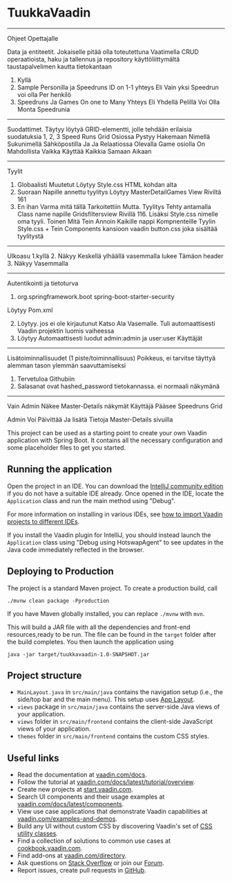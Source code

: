 # TuukkaVaadin
------------------------------------------------------------------------------------------------------------------------------------------------------------------------------------------------------------
Ohjeet Opettajalle


Data ja entiteetit. Jokaiselle pitää olla toteutettuna Vaatimella CRUD operaatioista, haku ja tallennus ja repository käyttöliittymältä taustapalvelimen kautta tietokantaan
1. Kyllä
2. Sample Personilla ja Speedruns ID on 1-1 yhteys Eli Vain yksi Speedrun voi olla Per henkilö
3. Speedruns Ja Games On one to Many Yhteys Eli Yhdellä Pelillä Voi Olla Monta Speedrunia

------------------------------------------------------------------------------------------------------------------------------------------------------------------------------------------------------------

Suodattimet. Täytyy löytyä GRID-elementti, jolle tehdään erilaisia suodatuksia
1, 2, 3 Speed Runs Grid Osiossa Pystyy Hakemaan Nimellä  Sukunimellä Sähköpostilla Ja Ja Relaatiossa Olevalla Game osiolla On Mahdollista Vaikka Käyttää Kaikkia Samaan Aikaan

------------------------------------------------------------------------------------------------------------------------------------------------------------------------------------------------------------

Tyylit
1. Globaalisti Muutetut Löytyy Style.css HTML kohdan alta
2. Suoraan Napille annettu tyylitys Löytyy MasterDetailGames View Riviltä 161
3. En ihan Varma mitä tällä Tarkoitettiin Mutta. Tyylitys Tehty antamalla Class name napille Gridsfiltersview Rivillä 116. Lisäksi Style.css nimelle oma tyyli.
   Toinen Mitä Tein Annoin Kaikille nappi Kompnenteille Tyylin Style.css + Tein Components kansioon vaadin button.css joka sisältää tyylitystä

------------------------------------------------------------------------------------------------------------------------------------------------------------------------------------------------------------

Ulkoasu
1.kyllä
2. Näkyy Keskellä ylhäällä vasemmalla lukee Tämäon header
3. Näkyy Vasemmalla

------------------------------------------------------------------------------------------------------------------------------------------------------------------------------------------------------------

Autentikointi ja tietoturva
1. <dependency>
            <groupId>org.springframework.boot</groupId>
            <artifactId>spring-boot-starter-security</artifactId>
        </dependency>
  Löytyy Pom.xml

2. Löytyy. jos ei ole kirjautunut Katso Ala Vasemalle. Tuli automaattisesti Vaadin projektin luomis vaiheessa
3. Löytyy Automaattisesti luodut admin:admin ja user:user Käyttäjät

------------------------------------------------------------------------------------------------------------------------------------------------------------------------------------------------------------

Lisätoiminnallisuudet (1 piste/toiminnallisuus) Poikkeus, ei tarvitse täyttyä alemman tason ylemmän saavuttamiseksi 
1. Tervetuloa Githubiin
2. Salasanat ovat hashed_password tietokannassa. ei normaali näkymänä


----------------------------------------------------------------------------------------------------------------------------------------------------------------------------------------------------------


Vain Admin Näkee Master-Details näkymät
Käyttäjä Pääsee Speedruns Grid

Admin Voi Päivittää Ja lisätä Tietoja Master-Details sivuilla






































  

This project can be used as a starting point to create your own Vaadin application with Spring Boot.
It contains all the necessary configuration and some placeholder files to get you started.

## Running the application

Open the project in an IDE. You can download the [IntelliJ community edition](https://www.jetbrains.com/idea/download) if you do not have a suitable IDE already.
Once opened in the IDE, locate the `Application` class and run the main method using "Debug".

For more information on installing in various IDEs, see [how to import Vaadin projects to different IDEs](https://vaadin.com/docs/latest/getting-started/import).

If you install the Vaadin plugin for IntelliJ, you should instead launch the `Application` class using "Debug using HotswapAgent" to see updates in the Java code immediately reflected in the browser.

## Deploying to Production

The project is a standard Maven project. To create a production build, call 

```
./mvnw clean package -Pproduction
```

If you have Maven globally installed, you can replace `./mvnw` with `mvn`.

This will build a JAR file with all the dependencies and front-end resources,ready to be run. The file can be found in the `target` folder after the build completes.
You then launch the application using 
```
java -jar target/tuukkavaadin-1.0-SNAPSHOT.jar
```

## Project structure

- `MainLayout.java` in `src/main/java` contains the navigation setup (i.e., the
  side/top bar and the main menu). This setup uses
  [App Layout](https://vaadin.com/docs/components/app-layout).
- `views` package in `src/main/java` contains the server-side Java views of your application.
- `views` folder in `src/main/frontend` contains the client-side JavaScript views of your application.
- `themes` folder in `src/main/frontend` contains the custom CSS styles.

## Useful links

- Read the documentation at [vaadin.com/docs](https://vaadin.com/docs).
- Follow the tutorial at [vaadin.com/docs/latest/tutorial/overview](https://vaadin.com/docs/latest/tutorial/overview).
- Create new projects at [start.vaadin.com](https://start.vaadin.com/).
- Search UI components and their usage examples at [vaadin.com/docs/latest/components](https://vaadin.com/docs/latest/components).
- View use case applications that demonstrate Vaadin capabilities at [vaadin.com/examples-and-demos](https://vaadin.com/examples-and-demos).
- Build any UI without custom CSS by discovering Vaadin's set of [CSS utility classes](https://vaadin.com/docs/styling/lumo/utility-classes). 
- Find a collection of solutions to common use cases at [cookbook.vaadin.com](https://cookbook.vaadin.com/).
- Find add-ons at [vaadin.com/directory](https://vaadin.com/directory).
- Ask questions on [Stack Overflow](https://stackoverflow.com/questions/tagged/vaadin) or join our [Forum](https://vaadin.com/forum).
- Report issues, create pull requests in [GitHub](https://github.com/vaadin).
